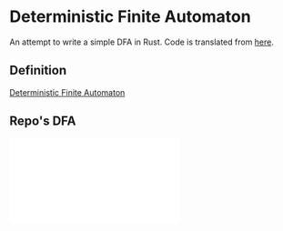 # Deterministic Finite Automaton

An attempt to write a simple DFA in Rust. Code is translated from [here](https://youtu.be/32bC33nJR3A?si=A4476I7OYZ3vbv-P).

## Definition

[Deterministic Finite Automaton](https://en.wikipedia.org/wiki/Deterministic_finite_automatons)

## Repo's DFA

![State Diagram](assets/dfa-cropped.pdf)
